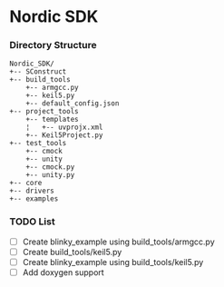 # Nordic SDK
### Directory Structure
``` 
Nordic_SDK/
+-- SConstruct
+-- build_tools
    +-- armgcc.py
    +-- keil5.py
    +-- default_config.json
+-- project_tools
    +-- templates
    ¦   +-- uvprojx.xml
    +-- Keil5Project.py
+-- test_tools
    +-- cmock
    +-- unity
    +-- cmock.py
    +-- unity.py
+-- core
+-- drivers
+-- examples
```
### TODO List
- [ ] Create blinky_example using build_tools/armgcc.py
- [ ] Create build_tools/keil5.py
- [ ] Create blinky_example using build_tools/keil5.py
- [ ] Add doxygen support
